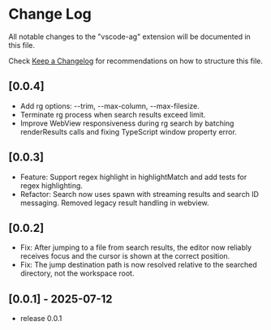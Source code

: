 # Change Log

All notable changes to the "vscode-ag" extension will be documented in this file.

Check [Keep a Changelog](http://keepachangelog.com/) for recommendations on how to structure this file.

## [0.0.4]
- Add rg options: --trim, --max-column, --max-filesize.
- Terminate rg process when search results exceed limit.
- Improve WebView responsiveness during rg search by batching renderResults calls and fixing TypeScript window property error.

## [0.0.3]
- Feature: Support regex highlight in highlightMatch and add tests for regex highlighting.
- Refactor: Search now uses spawn with streaming results and search ID messaging. Removed legacy result handling in webview.

## [0.0.2]
- Fix: After jumping to a file from search results, the editor now reliably receives focus and the cursor is shown at the correct position.
- Fix: The jump destination path is now resolved relative to the searched directory, not the workspace root.


## [0.0.1] - 2025-07-12
- release 0.0.1